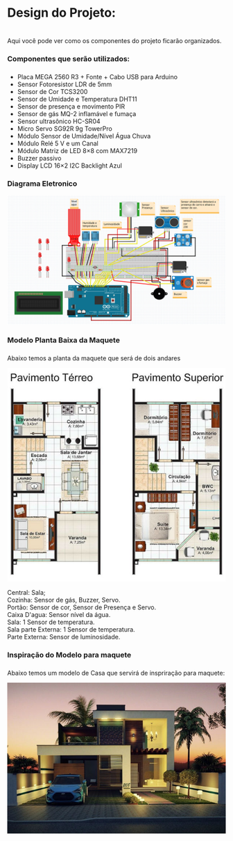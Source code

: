 # Design do Projeto: <h1>

  Aqui você pode ver como os componentes do projeto ficarão organizados.

### Componentes que serão utilizados: <h3>
 
 - Placa MEGA 2560 R3 + Fonte + Cabo USB para Arduino
 - Sensor Fotoresistor LDR de 5mm 
 - Sensor de Cor TCS3200
 - Sensor de Umidade e Temperatura DHT11
 - Sensor de presença e movimento PIR
 - Sensor de gás MQ-2 inflamável e fumaça
 - Sensor ultrasônico HC-SR04
 - Micro Servo SG92R 9g TowerPro
 - Módulo Sensor de Umidade/Nível Água Chuva
 - Módulo Relé 5 V e um Canal
 - Módulo Matriz de LED 8×8 com MAX7219
 - Buzzer passivo
 - Display LCD 16×2 I2C Backlight Azul
  
  ### Diagrama Eletronico
  ![Diagrama Eletronico](https://github.com/ElisaAnes/Projeto-Domotica/blob/main/Screenshot_2.png)
  <br />
  
  
### Modelo Planta Baixa da Maquete <h3>
  Abaixo temos a planta da maquete que será de dois andares
  
![Planta Baixa](https://github.com/ElisaAnes/Projeto-Domotica/blob/main/Plantas-de-Casas-de-Dois-Andares.jpg)
  
  Central: Sala; <br />
  Cozinha: Sensor de gás, Buzzer, Servo. <br />
  Portão: Sensor de cor, Sensor de Presença e Servo. <br />
  Caixa D'agua: Sensor nível da água. <br />
  Sala: 1 Sensor de temperatura. <br />
  Sala parte Externa: 1 Sensor de temperatura. <br />
  Parte Externa: Sensor de luminosidade. <br />
  
   ### Inspiração do Modelo para maquete <h3>
  Abaixo temos um modelo de Casa que servirá de inspriração para maquete:
  
![Modelo Casa](https://github.com/ElisaAnes/Projeto-Domotica/blob/main/Plantas-de-Casas-de-Dois-Andares%20(1).jpg)
  <br />
 
  
